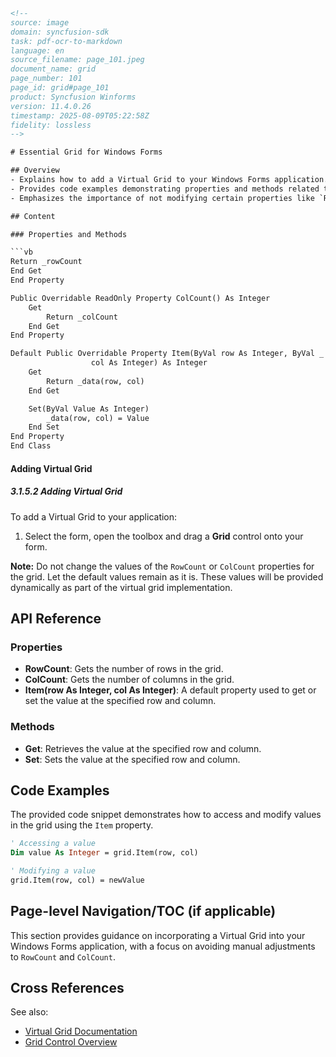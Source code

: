```html
<!-- 
source: image
domain: syncfusion-sdk
task: pdf-ocr-to-markdown
language: en
source_filename: page_101.jpeg
document_name: grid
page_number: 101
page_id: grid#page_101
product: Syncfusion Winforms
version: 11.4.0.26
timestamp: 2025-08-09T05:22:58Z
fidelity: lossless
-->

# Essential Grid for Windows Forms

## Overview
- Explains how to add a Virtual Grid to your Windows Forms application.
- Provides code examples demonstrating properties and methods related to the grid.
- Emphasizes the importance of not modifying certain properties like `RowCount` and `ColCount`.

## Content

### Properties and Methods

```vb
Return _rowCount
End Get
End Property

Public Overridable ReadOnly Property ColCount() As Integer
    Get
        Return _colCount
    End Get
End Property

Default Public Overridable Property Item(ByVal row As Integer, ByVal _
                  col As Integer) As Integer
    Get
        Return _data(row, col)
    End Get

    Set(ByVal Value As Integer)
        _data(row, col) = Value
    End Set
End Property
End Class
```

#### Adding Virtual Grid

##### 3.1.5.2 Adding Virtual Grid

To add a Virtual Grid to your application:

1. Select the form, open the toolbox and drag a **Grid** control onto your form.

**Note:** Do not change the values of the `RowCount` or `ColCount` properties for the grid. Let the default values remain as it is. These values will be provided dynamically as part of the virtual grid implementation.

## API Reference

### Properties

- **RowCount**: Gets the number of rows in the grid.
- **ColCount**: Gets the number of columns in the grid.
- **Item(row As Integer, col As Integer)**: A default property used to get or set the value at the specified row and column.

### Methods

- **Get**: Retrieves the value at the specified row and column.
- **Set**: Sets the value at the specified row and column.

## Code Examples

The provided code snippet demonstrates how to access and modify values in the grid using the `Item` property.

```vb
' Accessing a value
Dim value As Integer = grid.Item(row, col)

' Modifying a value
grid.Item(row, col) = newValue
```

## Page-level Navigation/TOC (if applicable)

This section provides guidance on incorporating a Virtual Grid into your Windows Forms application, with a focus on avoiding manual adjustments to `RowCount` and `ColCount`.

## Cross References

See also: 
- [Virtual Grid Documentation](#)
- [Grid Control Overview](#)

<!-- tags: virtual, windows forms, grids, properties, methods, winforms, grid control, essentialgrid, syncfusion -->
```